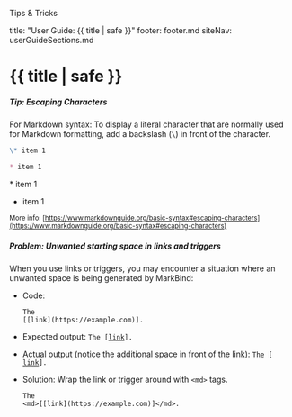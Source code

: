 <variable name="title">Tips & Tricks</variable>

<frontmatter>
  title: "User Guide: {{ title | safe }}"
  footer: footer.md
  siteNav: userGuideSections.md
</frontmatter>

<include src="../common/header.md" />

<div class="website-content">

# {{ title | safe }}

<span id="escapingCharacters">

##### Tip: Escaping Characters

For Markdown syntax: To display a literal character that are normally used for Markdown formatting, add a backslash (`\`) in front of the character.

<include src="outputBox.md" boilerplate >
<span id="code">

```markdown
\* item 1

* item 1

```
</span>
<span id="output">

\* item 1

* item 1
</span>
</include>
</span>

<small>More info: [https://www.markdownguide.org/basic-syntax#escaping-characters](https://www.markdownguide.org/basic-syntax#escaping-characters)</small>

</span>

##### Problem: Unwanted starting space in links and triggers

When you use links or triggers, you may encounter a situation where an unwanted space is being generated by MarkBind:


* Code:<br>
  ```
  The
  [[link](https://example.com)].
  ```

* Expected output:
  <code>The [[link](https://example.com)].</code>

* Actual output (notice the additional space in front of the link):
  <code>The [ [link](https://example.com)].</code>

* Solution:
  Wrap the link or trigger around with `<md>` tags.
  ```
  The
  <md>[[link](https://example.com)]</md>.
  ```

</div>
